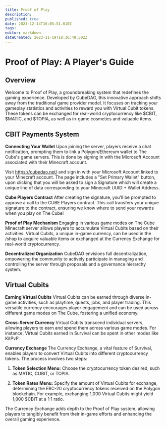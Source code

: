 ```yaml
---
title: Proof of Play
description: 
published: true
date: 2023-12-14T16:05:51.610Z
tags: 
editor: markdown
dateCreated: 2023-11-19T18:36:40.502Z
---
```


# Proof of Play: A Player's Guide

## Overview
Welcome to Proof of Play, a groundbreaking system that redefines the gaming experience. Developed by CubeDAO, this innovative approach shifts away from the traditional game provider model. It focuses on tracking your gameplay statistics and activities to reward you with Virtual Cubit tokens. These tokens can be exchanged for real-world cryptocurrency like $CBIT, $MATIC, and $TOPIA, as well as in-game cosmetics and valuable items.

## CBIT Payments System

**Connecting Your Wallet**
Upon joining the server, players receive a chat notification, prompting them to link a Polygon/Ethereum wallet to The Cube's game servers. This is done by signing in with the Microsoft Account associated with their Minecraft account. 

Visit https://cubedao.net/ and sign in with your Microsoft Account linked to your Minecraft account. The page includes a "Set Primary Wallet" button, upon clicking that you will be asked to sign a Signature which will create a unique line of data corresponding to your Minecraft UUID + Wallet Address.

**Cube Players Contract**
After creating the signature, you'll be prompted to approve a call to the CUBE Players contract. This call transfers your unique signature to the contract, ensuring we know where to send your rewards when you play on The Cube!

**Proof of Play Mechanism**
Engaging in various game modes on The Cube Minecraft server allows players to accumulate Virtual Cubits based on their activities. Virtual Cubits, a unique in-game currency, can be used in the /shop to acquire valuable items or exchanged at the Currency Exchange for real-world cryptocurrency.

**Decentralized Organization**
CubeDAO envisions full decentralization, empowering the community to actively participate in managing and controlling the server through proposals and a governance hierarchy system.

## Virtual Cubits

**Earning Virtual Cubits**
Virtual Cubits can be earned through diverse in-game activities, such as playtime, quests, jobs, and player trading. This versatile currency encourages player engagement and can be used across different game modes on The Cube, fostering a unified economy.

**Cross-Server Currency**
Virtual Cubits transcend individual servers, allowing players to earn and spend them across various game modes. For instance, Virtual Cubits earned in Survival can be spent in other modes like KitPvP.

**Currency Exchange**
The Currency Exchange, a vital feature of Survival, enables players to convert Virtual Cubits into different cryptocurrency tokens. The process involves two steps:

1. **Token Selection Menu:** Choose the cryptocurrency token desired, such as MATIC, CUBIT, or TOPIA.

2. **Token Rates Menu:** Specify the amount of Virtual Cubits for exchange, determining the ERC-20 cryptocurrency tokens received on the Polygon blockchain. For example, exchanging 1,000 Virtual Cubits might yield 1,000 $CBIT at a 1:1 ratio.

The Currency Exchange adds depth to the Proof of Play system, allowing players to tangibly benefit from their in-game efforts and enhancing the overall gaming experience.
